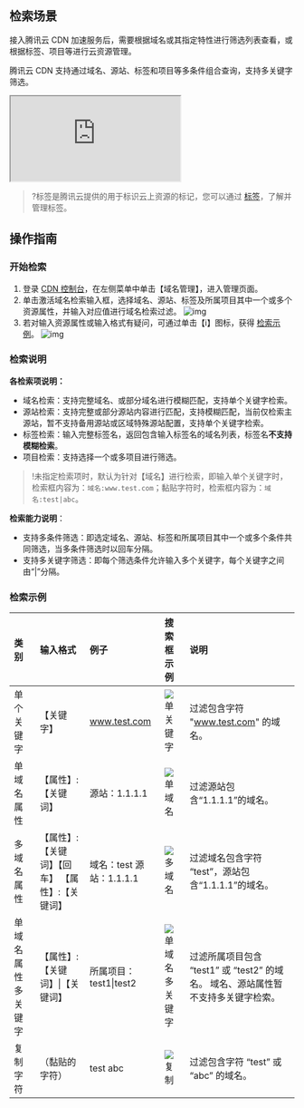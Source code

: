 ## 检索场景

接入腾讯云 CDN 加速服务后，需要根据域名或其指定特性进行筛选列表查看，或根据标签、项目等进行云资源管理。

腾讯云 CDN 支持通过域名、源站、标签和项目等多条件组合查询，支持多关键字筛选。
<div class="doc-video-mod"><iframe src="https://cloud.tencent.com/edu/learning/quick-play/2209-31080?source=gw.doc.media&withPoster=1&notip=1"></iframe></div>

> ?标签是腾讯云提供的用于标识云上资源的标记，您可以通过 [标签](https://cloud.tencent.com/document/product/651)，了解并管理标签。

## 操作指南

### 开始检索

1. 登录 [CDN 控制台](https://console.cloud.tencent.com/cdn)，在左侧菜单中单击【域名管理】，进入管理页面。
2. 单击激活域名检索输入框，选择域名、源站、标签及所属项目其中一个或多个资源属性，并输入对应值进行域名检索过滤。
   ![img](https://main.qcloudimg.com/raw/2027fba6a0f6299b6f1291efbee534b2.png)
3. 若对输入资源属性或输入格式有疑问，可通过单击【i】图标，获得 [检索示例](#help)。
   ![img](https://main.qcloudimg.com/raw/32ce829d3dda62bfc473698664620be1.png)

### 检索说明

**各检索项说明：**
+ 域名检索：支持完整域名、或部分域名进行模糊匹配，支持单个关键字检索。
+ 源站检索：支持完整或部分源站内容进行匹配，支持模糊匹配，当前仅检索主源站，暂不支持备用源站或区域特殊源站配置，支持单个关键字检索。
+ 标签检索：输入完整标签名，返回包含输入标签名的域名列表，标签名**不支持模糊检索**。
+ 项目检索：支持选择一个或多项目进行筛选。

> !未指定检索项时，默认为针对【域名】进行检索，即输入单个关键字时，检索框内容为：`域名:www.test.com`；黏贴字符时，检索框内容为：`域名:test|abc`。

**检索能力说明**：
- 支持多条件筛选：即选定域名、源站、标签和所属项目其中一个或多个条件共同筛选，当多条件筛选时以回车分隔。
- 支持多关键字筛选：即每个筛选条件允许输入多个关键字，每个关键字之间由“|”分隔。

### 检索示例<a ID="help"></a>

| 类别               | 输入格式                                        | 例子                     | 搜索框示例                                                   | 说明                                                         |
| :----------------- | :---------------------------------------------- | :----------------------- | :----------------------------------------------------------- | :----------------------------------------------------------- |
| 单个关键字         | 【关键字】                                      | www.test.com             | ![单关键字](https://main.qcloudimg.com/raw/af1f1771fd42f0a38df5c7a0bc9bc861.png) | 过滤包含字符 "www.test.com" 的域名。                         |
| 单域名属性         | 【属性】:【关键词】                             | 源站：1.1.1.1            | ![单域名](https://main.qcloudimg.com/raw/0569c8fe8e8ddcf34b65a6da0d4dcacc.png) | 过滤源站包含“1.1.1.1”的域名。                                |
| 多域名属性         | 【属性】:【关键词】【回车】 【属性】:【关键词】 | 域名：test 源站：1.1.1.1 | ![多域名](https://main.qcloudimg.com/raw/d351c69ad10134bdfa13a2b3db479c88.png) | 过滤域名包含字符 “test”，源站包含“1.1.1.1”的域名。           |
| 单域名属性多关键字 | 【属性】:【关键词】\|【关键词】                 | 所属项目：test1\|test2   | ![单域名多关键字](https://main.qcloudimg.com/raw/0fd9fed4dcd8402415849e3e57eec5f5.png) | 过滤所属项目包含 “test1” 或 “test2” 的域名。 域名、源站属性暂不支持多关键字检索。 |
| 复制字符           | （黏贴的字符）                                  | test abc                 | ![复制](https://main.qcloudimg.com/raw/a286ea1b578faf54dfe1ce671a836eb2.png) | 过滤包含字符 “test” 或 “abc” 的域名。                        |

